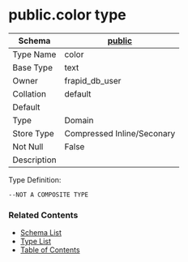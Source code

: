 # public.color type

| Schema | [public](../../schemas/public.md) |
| --- | --- |
| Type Name | color |
| Base Type | text |
| Owner | frapid_db_user |
| Collation | default |
| Default |  |
| Type | Domain |
| Store Type | Compressed Inline/Seconary |
| Not Null | False |
| Description |  |

Type Definition:

```plpgsql
--NOT A COMPOSITE TYPE
```


### Related Contents
* [Schema List](../../schemas.md)
* [Type List](../../types.md)
* [Table of Contents](../../README.md)

